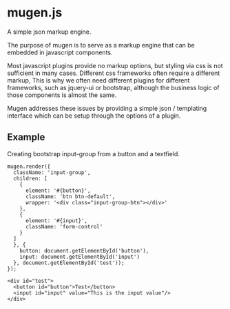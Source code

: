 mugen.js
========

A simple json markup engine. 

The purpose of mugen is to serve as a markup engine that can be embedded in javascript components. 

Most javascript plugins provide no markup options, but styling via css is not sufficient in many cases. 
Different css frameworks often require a different markup, 
This is why we often need different plugins for different frameworks, such as jquery-ui or bootstrap, although the business logic of those components is almost the same. 

Mugen addresses these issues by providing a simple json / templating interface which can be setup through the options of a plugin. 

Example
-------
Creating bootstrap input-group from a button and a textfield. 

```
mugen.render({
  className: 'input-group', 
  children: [
    {
      element: '#{button}',  
      className: 'btn btn-default', 
      wrapper: '<div class="input-group-btn"></div>'
    }, 
    {
      element: '#{input}',  
      className: 'form-control'
    }
  ]
  }, {
    button: document.getElementById('button'), 
    input: document.getElementById('input')
  }, document.getElementById('test'));
});
```

```
<div id="test">
  <button id="button">Test</button>
  <input id="input" value="This is the input value"/>
</div>
```